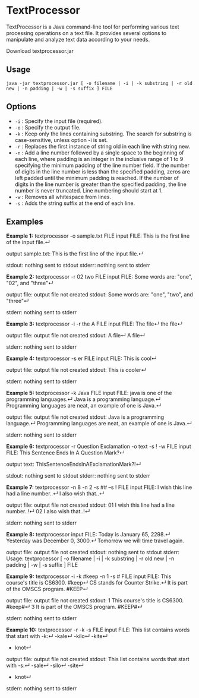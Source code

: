 # TextProcessor

TextProcessor is a Java command-line tool for performing various text processing operations on a text file. It provides several options to manipulate and analyze text data according to your needs.

Download textprocessor.jar

## Usage
```
java -jar textprocessor.jar [ -o filename | -i | -k substring | -r old new | -n padding | -w | -s suffix ] FILE
```
## Options
- `-i` : Specify the input file (required).
- `-o` : Specify the output file.
- `-k` : Keep only the lines containing substring. The search for substring is case-sensitive, unless option -i is set. 
- `-r` : Replaces the first instance of string old in each line with string new.
- `-n` : Add a line number followed by a single space to the beginning of each line, where padding is an integer in the inclusive range of 1 to 9 specifying the minimum padding of the line number field. If the number of digits in the line number is less than the specified padding, zeros are left padded until the minimum padding is reached. If the number of digits in the line number is greater than the specified padding, the line number is never truncated. Line numbering should start at 1.
- `-w` : Removes all whitespace from lines.
- `-s` : Adds the string suffix at the end of each line.

## Examples

**Example 1:**
textprocessor -o sample.txt FILE
input FILE:
This is the first line of the input file.↵

output sample.txt: 
This is the first line of the input file.↵

stdout: nothing sent to stdout
stderr: nothing sent to stderr

**Example 2:**
textprocessor -r 02 two FILE
input FILE:
Some words are: "one", "02", and "three"↵

output file: output file not created
stdout: 
Some words are: "one", "two", and "three"↵

stderr: nothing sent to stderr

**Example 3:**
textprocessor -i -r the A FILE
input FILE:
The file↵
the file↵

output file: output file not created
stdout: 
A file↵
A file↵

stderr: nothing sent to stderr

**Example 4:**
textprocessor -s er FILE
input FILE:
This is cool↵

output file: output file not created
stdout: 
This is cooler↵

stderr: nothing sent to stderr

**Example 5:**
textprocessor -k Java FILE
input FILE:
java is one of the <blank> programming languages.↵
Java is a programming language.↵
Programming languages are neat, an example of one is Java.↵
  
output file: output file not created
stdout: 
Java is a programming language.↵
Programming languages are neat, an example of one is Java.↵

stderr: nothing sent to stderr

**Example 6:**
textprocessor -r Question Exclamation -o text -s ! -w FILE
input FILE:
This Sentence Ends In A Question Mark?↵
  
output text:
ThisSentenceEndsInAExclamationMark?!↵

stdout: nothing sent to stdout
stderr: nothing sent to stderr

**Example 7:**
textprocessor -n 8 -n 2 -s ## –s ! FILE
input FILE:
I wish this line had a line number..↵
I also wish that..↵
  
output file: output file not created
stdout: 
01 I wish this line had a line number..!↵
02 I also wish that..!↵

stderr: nothing sent to stderr

**Example 8:**
textprocessor
input FILE:
Today is January 65, 2298.↵
Yesterday was December 0, 3000.↵
Tomorrow we will time travel again.
  
output file: output file not created
stdout: nothing sent to stdout
stderr: 
Usage: textprocessor [ -o filename | -i | -k substring | -r old new | -n padding | -w | -s suffix ] FILE

**Example 9:**
textprocessor -i -k #keep -n 1 -s # FILE
input FILE:
This course's title is CS6300. #keep↵
CS stands for Counter Strike.↵
It is part of the OMSCS program. #KEEP↵
  
output file: output file not created
stdout: 
1 This course's title is CS6300. #keep#↵
3 It is part of the OMSCS program. #KEEP#↵

stderr: nothing sent to stderr

**Example 10:**
textprocessor -r -k -s FILE
input FILE:
This list contains words that start with -k:↵
-kale↵
-kilo↵
-kite↵
- knot↵
  
output file: output file not created
stdout:
This list contains words that start with -s:↵
-sale↵
-silo↵
-site↵
- knot↵

stderr: nothing sent to stderr